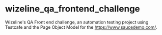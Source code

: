 # wizeline_qa_frontend_challenge
Wizeline's QA Front end challenge, an automation testing project using Testcafe and the Page Object Model for the https://www.saucedemo.com/.
